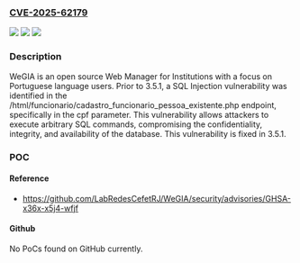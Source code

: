 ### [CVE-2025-62179](https://cve.mitre.org/cgi-bin/cvename.cgi?name=CVE-2025-62179)
![](https://img.shields.io/static/v1?label=Product&message=WeGIA&color=blue)
![](https://img.shields.io/static/v1?label=Version&message=%3C%203.5.1%20&color=brightgreen)
![](https://img.shields.io/static/v1?label=Vulnerability&message=CWE-89%3A%20Improper%20Neutralization%20of%20Special%20Elements%20used%20in%20an%20SQL%20Command%20('SQL%20Injection')&color=brightgreen)

### Description

WeGIA is an open source Web Manager for Institutions with a focus on Portuguese language users. Prior to 3.5.1, a SQL Injection vulnerability was identified in the /html/funcionario/cadastro_funcionario_pessoa_existente.php endpoint, specifically in the cpf parameter. This vulnerability allows attackers to execute arbitrary SQL commands, compromising the confidentiality, integrity, and availability of the database. This vulnerability is fixed in 3.5.1.

### POC

#### Reference
- https://github.com/LabRedesCefetRJ/WeGIA/security/advisories/GHSA-x36x-x5j4-wfjf

#### Github
No PoCs found on GitHub currently.

